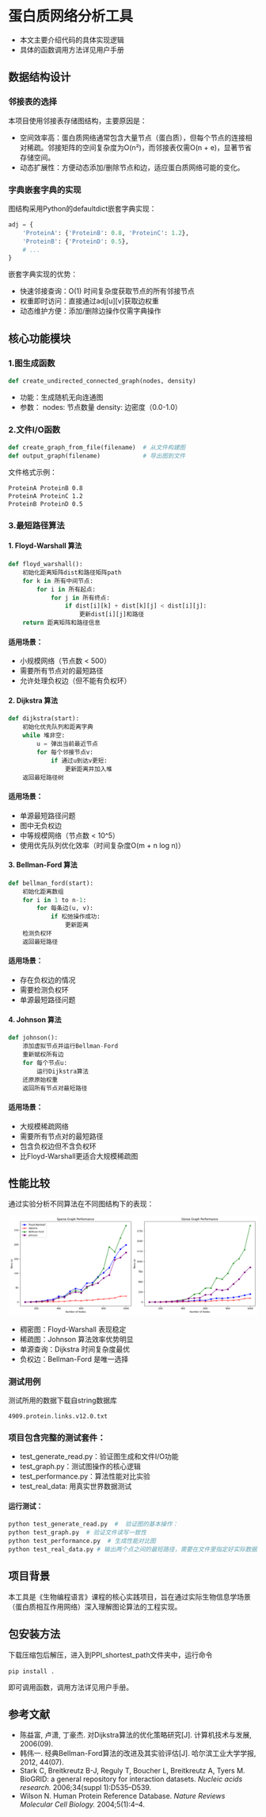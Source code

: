 # 蛋白质网络分析工具
- 本文主要介绍代码的具体实现逻辑
- 具体的函数调用方法详见用户手册
## 数据结构设计
### 邻接表的选择
本项目使用邻接表存储图结构，主要原因是：
- 空间效率高：蛋白质网络通常包含大量节点（蛋白质），但每个节点的连接相对稀疏。邻接矩阵的空间复杂度为O(n²)，而邻接表仅需O(n + e)，显著节省存储空间。
- 动态扩展性：方便动态添加/删除节点和边，适应蛋白质网络可能的变化。
### 字典嵌套字典的实现
图结构采用Python的defaultdict嵌套字典实现：
```python
adj = {
    'ProteinA': {'ProteinB': 0.8, 'ProteinC': 1.2},
    'ProteinB': {'ProteinD': 0.5},
    # ...
}
```
嵌套字典实现的优势：
- 快速邻接查询：O(1) 时间复杂度获取节点的所有邻接节点
- 权重即时访问：直接通过adj[u][v]获取边权重
- 动态维护方便：添加/删除边操作仅需字典操作

## 核心功能模块
### 1.图生成函数
```python
def create_undirected_connected_graph(nodes, density)
```
- 功能：生成随机无向连通图
- 参数：
nodes: 节点数量
density: 边密度（0.0-1.0）
### 2.文件I/O函数
```python
def create_graph_from_file(filename)  # 从文件构建图
def output_graph(filename)            # 导出图到文件
```
文件格式示例：
```
ProteinA ProteinB 0.8
ProteinA ProteinC 1.2
ProteinB ProteinD 0.5
```
### 3.最短路径算法
#### 1. Floyd-Warshall 算法
```python
def floyd_warshall():
    初始化距离矩阵dist和路径矩阵path
    for k in 所有中间节点:
        for i in 所有起点:
            for j in 所有终点:
                if dist[i][k] + dist[k][j] < dist[i][j]:
                    更新dist[i][j]和路径
    return 距离矩阵和路径信息
```
#### 适用场景：
- 小规模网络（节点数 < 500）
- 需要所有节点对的最短路径
- 允许处理负权边（但不能有负权环）
#### 2. Dijkstra 算法
```python
def dijkstra(start):
    初始化优先队列和距离字典
    while 堆非空:
        u = 弹出当前最近节点
        for 每个邻接节点v:
            if 通过u到达v更短:
                更新距离并加入堆
    返回最短路径树
```
#### 适用场景：
- 单源最短路径问题
- 图中无负权边
- 中等规模网络（节点数 < 10^5）
- 使用优先队列优化效率（时间复杂度O(m + n log n)）
#### 3. Bellman-Ford 算法
```python
def bellman_ford(start):
    初始化距离数组
    for i in 1 to n-1:
        for 每条边(u, v):
            if 松弛操作成功:
                更新距离
    检测负权环
    返回最短路径
```
#### 适用场景：
- 存在负权边的情况
- 需要检测负权环
- 单源最短路径问题
#### 4. Johnson 算法
```python
def johnson():
    添加虚拟节点并运行Bellman-Ford
    重新赋权所有边
    for 每个节点u:
        运行Dijkstra算法
    还原原始权重
    返回所有节点对最短路径
```
#### 适用场景：
- 大规模稀疏网络
- 需要所有节点对的最短路径
- 包含负权边但不含负权环
- 比Floyd-Warshall更适合大规模稀疏图
## 性能比较
通过实验分析不同算法在不同图结构下的表现：

![alt text](time_performance.png)

- 稠密图：Floyd-Warshall 表现稳定
- 稀疏图：Johnson 算法效率优势明显
- 单源查询：Dijkstra 时间复杂度最优
- 负权边：Bellman-Ford 是唯一选择
### 测试用例
测试所用的数据下载自string数据库
```
4909.protein.links.v12.0.txt
```
### 项目包含完整的测试套件：
- test_generate_read.py：验证图生成和文件I/O功能
- test_graph.py：测试图操作的核心逻辑
- test_performance.py：算法性能对比实验
- test_real_data: 用真实世界数据测试
#### 运行测试：
```bash
python test_generate_read.py  #  验证图的基本操作：
python test_graph.py  # 验证文件读写一致性
python test_performance.py  # 生成性能对比图
python test_real_data.py # 输出两个点之间的最短路径，需要在文件里指定好实际数据的路径
```
## 项目背景
本工具是《生物编程语言》课程的核心实践项目，旨在通过实际生物信息学场景（蛋白质相互作用网络）深入理解图论算法的工程实现。

## 包安装方法
下载压缩包后解压，进入到PPI_shortest_path文件夹中，运行命令

`pip install .`

即可调用函数，调用方法详见用户手册。

## 参考文献
- 陈益富, 卢潇, 丁豪杰. 对Dijkstra算法的优化策略研究[J]. 计算机技术与发展, 2006(09).
- 韩伟一. 经典Bellman-Ford算法的改进及其实验评估[J]. 哈尔滨工业大学学报, 2012, 44(07).
- Stark C, Breitkreutz B-J, Reguly T, Boucher L, Breitkreutz A, Tyers M. BioGRID: a general repository for interaction datasets. *Nucleic acids research.* 2006;34(suppl 1):D535–D539.
- Wilson N. Human Protein Reference Database. *Nature Reviews Molecular Cell Biology.* 2004;5(1):4–4.

